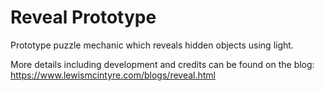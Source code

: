 # Reveal Prototype

Prototype puzzle mechanic which reveals hidden objects using light.

More details including development and credits can be found on the blog: https://www.lewismcintyre.com/blogs/reveal.html
